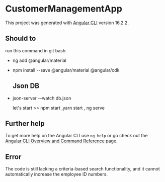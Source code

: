 # CustomerManagementApp

This project was generated with [Angular CLI](https://github.com/angular/angular-cli) version 16.2.2.

## Should to 

run this command in git bash. 
- ng add @angular/material
- npm install --save @angular/material @angular/cdk

  ## Json DB
- json-server --watch db.json

  let's start >> npm start ,yarn start , ng serve 

## Further help
To get more help on the Angular CLI use `ng help` or go check out the [Angular CLI Overview and Command Reference](https://angular.io/cli) page.

## Error
The code is still lacking a criteria-based search functionality, and it cannot automatically increase the employee ID numbers.
